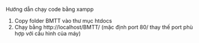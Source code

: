 Hướng dẫn chạy code bằng xampp

1. Copy folder BMTT vào thư mục htdocs
2. Chạy bằng http://localhost/BMTT/ (mặc định port 80/ thay thế port phù hợp với cấu hình của máy)